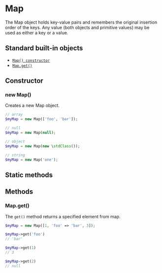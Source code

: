 # Map

The Map object holds key-value pairs and remembers the original insertion order of the keys. Any value (both objects and
primitive values) may be used as either a key or a value.

## Standard built-in objects

- [`Map() constructor`](#new-map)
- [`Map.get()`](#mapget)

## Constructor

### new Map()

Creates a new Map object.

```php
// array
$myMap = new Map(['foo', 'bar']);

// null
$myMap = new Map(null);

// object
$myMap = new Map(new \stdClass());

// string
$myMap = new Map('one');
```

## Static methods

## Methods

### Map.get()

The `get()` method returns a specified element from map.

```php
$myMap = new Map([1, 'foo' => 'bar', 3]);

$myMap->get('foo')
// 'bar'

$myMap->get(1)
// 3

$myMap->get(2)
// null
```


